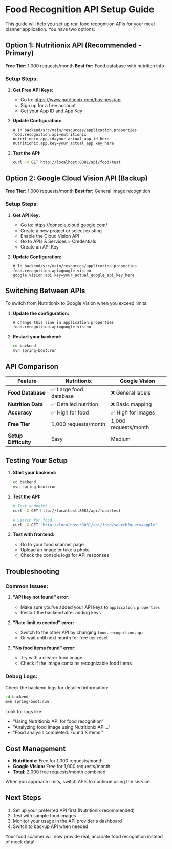 # Food Recognition API Setup Guide

This guide will help you set up real food recognition APIs for your meal planner application. You have two options:

## Option 1: Nutritionix API (Recommended - Primary)

**Free Tier:** 1,000 requests/month
**Best for:** Food database with nutrition info

### Setup Steps:

1. **Get Free API Keys:**
   - Go to: https://www.nutritionix.com/business/api
   - Sign up for a free account
   - Get your App ID and App Key

2. **Update Configuration:**
   ```properties
   # In backend/src/main/resources/application.properties
   food.recognition.api=nutritionix
   nutritionix.app.id=your_actual_app_id_here
   nutritionix.app.key=your_actual_app_key_here
   ```

3. **Test the API:**
   ```bash
   curl -X GET http://localhost:8081/api/food/test
   ```

## Option 2: Google Cloud Vision API (Backup)

**Free Tier:** 1,000 requests/month
**Best for:** General image recognition

### Setup Steps:

1. **Get API Key:**
   - Go to: https://console.cloud.google.com/
   - Create a new project or select existing
   - Enable the Cloud Vision API
   - Go to APIs & Services > Credentials
   - Create an API Key

2. **Update Configuration:**
   ```properties
   # In backend/src/main/resources/application.properties
   food.recognition.api=google-vision
   google.vision.api.key=your_actual_google_api_key_here
   ```

## Switching Between APIs

To switch from Nutritionix to Google Vision when you exceed limits:

1. **Update the configuration:**
   ```properties
   # Change this line in application.properties
   food.recognition.api=google-vision
   ```

2. **Restart your backend:**
   ```bash
   cd backend
   mvn spring-boot:run
   ```

## API Comparison

| Feature | Nutritionix | Google Vision |
|---------|-------------|---------------|
| **Food Database** | ✅ Large food database | ❌ General labels |
| **Nutrition Data** | ✅ Detailed nutrition | ❌ Basic mapping |
| **Accuracy** | ✅ High for food | ✅ High for images |
| **Free Tier** | 1,000 requests/month | 1,000 requests/month |
| **Setup Difficulty** | Easy | Medium |

## Testing Your Setup

1. **Start your backend:**
   ```bash
   cd backend
   mvn spring-boot:run
   ```

2. **Test the API:**
   ```bash
   # Test endpoint
   curl -X GET http://localhost:8081/api/food/test
   
   # Search for food
   curl -X GET "http://localhost:8081/api/food/search?query=apple"
   ```

3. **Test with frontend:**
   - Go to your food scanner page
   - Upload an image or take a photo
   - Check the console logs for API responses

## Troubleshooting

### Common Issues:

1. **"API key not found" error:**
   - Make sure you've added your API keys to `application.properties`
   - Restart the backend after adding keys

2. **"Rate limit exceeded" error:**
   - Switch to the other API by changing `food.recognition.api`
   - Or wait until next month for free tier reset

3. **"No food items found" error:**
   - Try with a clearer food image
   - Check if the image contains recognizable food items

### Debug Logs:

Check the backend logs for detailed information:
```bash
cd backend
mvn spring-boot:run
```

Look for logs like:
- "Using Nutritionix API for food recognition"
- "Analyzing food image using Nutritionix API..."
- "Food analysis completed. Found X items."

## Cost Management

- **Nutritionix:** Free for 1,000 requests/month
- **Google Vision:** Free for 1,000 requests/month
- **Total:** 2,000 free requests/month combined

When you approach limits, switch APIs to continue using the service.

## Next Steps

1. Set up your preferred API first (Nutritionix recommended)
2. Test with sample food images
3. Monitor your usage in the API provider's dashboard
4. Switch to backup API when needed

Your food scanner will now provide real, accurate food recognition instead of mock data! 